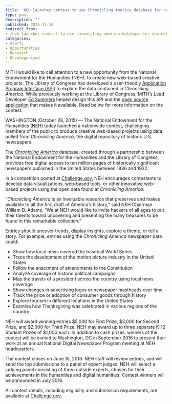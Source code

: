 ```yaml
---
title: 'NEH launches contest to use Chronicling America database for new web-based creative projects'
type: post
description: ""
published: 2015-11-16
redirect_from: 
- /neh-launches-contest-to-use-chronicling-america-database-for-new-web-based-creative-projects/
categories:
- Alerts
- Opportunities
- Research
- Uncategorized
---
```

MITH would like to call attention to a new opportunity from the National Endowment for the Humanities (NEH), to create new web-based creative projects. The Library of Congress has developed a user-friendly [Application Program Interface (API)](http://chroniclingamerica.loc.gov/about/api/) to explore the data contained in _Chronicling America_. While previously working at the Library of Congress, MITH’s Lead Developer [Ed Summers](http://mith.umd.edu/people/person/ed-summers/) helped design this API and the [open source application](https://github.com/libraryofcongress/chronam) that makes it available. Read below for more information on the contest.

WASHINGTON (October 28, 2015) — The National Endowment for the Humanities (NEH) today launched a nationwide contest, challenging members of the public to produce creative web-based projects using data pulled from _Chronicling America_, the digital repository of historic U.S. newspapers.

The [_Chronicling America_](http://chroniclingamerica.loc.gov/) database, created through a partnership between the National Endowment for the Humanities and the Library of Congress, provides free digital access to ten million pages of historically significant newspapers published in the United States between 1836 and 1922.

In a competition posted at [Challenge.gov](https://www.challenge.gov/challenge/chronicling-america-historic-american-newspapers-data-challenge/), NEH encourages contestants to develop data visualizations, web-based tools, or other innovative web-based projects using the open data found at _Chronicling America_.

“_Chronicling America_ is an invaluable resource that preserves and makes available to all the first draft of America’s history,” said NEH Chairman William D. Adams. “We at NEH would like to invite hackers of all ages to put their talents toward uncovering and presenting the many treasures to be found in this remarkable collection.”

Entries should uncover trends, display insights, explore a theme, or tell a story. For example, entries using the _Chronicling America_ newspaper data could:

- Show how local news covered the baseball World Series
- Trace the development of the motion picture industry in the United States
- Follow the enactment of amendments to the Constitution
- Analyze coverage of historic political campaigns
- Map the travels of a president across the country using local news coverage
- Show changes in advertising logos or newspaper mastheads over time
- Track the price or adoption of consumer goods through history
- Explore tourism in different locations in the United States
- Examine how Thanksgiving was celebrated in various regions of the country

NEH will award winning entries $5,000 for First Prize, $3,000 for Second Prize, and $2,000 for Third Prize. NEH may award up to three separate K-12 Student Prizes of $1,000 each. In addition to cash prizes, winners of the contest will be invited to Washington, DC in September 2016 to present their work at an annual National Digital Newspaper Program meeting at NEH headquarters.

The contest closes on June 15, 2016. NEH staff will review entries, and will send the top submissions to a panel of expert judges. NEH will select a judging panel consisting of three outside experts, chosen for their achievements in the humanities and digital humanities. Contest winners will be announced in July 2016.

All contest details, including eligibility and submission requirements, are available at [Challenge.gov.](https://www.challenge.gov/challenge/chronicling-america-historic-american-newspapers-data-challenge/)
